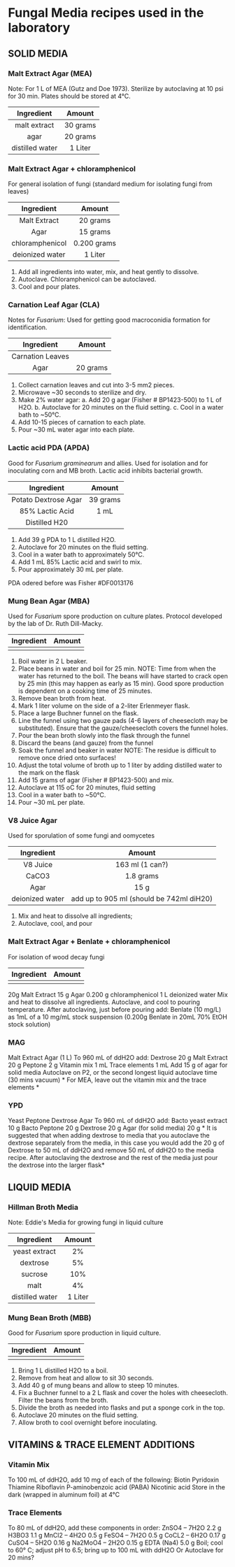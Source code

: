 # Fungal Media recipes used in the laboratory

## SOLID MEDIA

### Malt Extract Agar (MEA)

Note: For 1 L of MEA (Gutz and Doe 1973). Sterilize by autoclaving at 10 psi for 30 min. Plates should be stored at 4°C.

| Ingredient | Amount |
|:----------------:|:-----------------:|
| malt extract | 30 grams |
| agar | 20 grams |
| distilled water | 1 Liter |

### Malt Extract Agar + chloramphenicol

For general isolation of fungi (standard medium for isolating fungi from leaves)

| Ingredient | Amount |
|:----------------:|:-----------------:|
| Malt Extract | 20 grams |
| Agar | 15 grams |
| chloramphenicol | 0.200 grams |
| deionized water | 1 Liter |

1. Add all ingredients into water, mix, and heat gently to dissolve.
2. Autoclave. Chloramphenicol can be autoclaved.
3. Cool and pour plates.

### Carnation Leaf Agar (CLA)

Notes for _Fusarium_: Used for getting good macroconidia formation for identification.

| Ingredient | Amount |
|:----------------:|:-----------------:|
| Carnation Leaves | |
| Agar | 20 grams |

1.  Collect carnation leaves and cut into 3-5 mm2 pieces.
2.  Microwave ~30 seconds to sterilize and dry.
3.  Make 2% water agar:
a.  Add 20 g agar (Fisher # BP1423-500) to 1 L of H2O.
b.  Autoclave for 20 minutes on the fluid setting.
c.  Cool in a water bath to ~50°C.
4.  Add 10-15 pieces of carnation to each plate.
5.  Pour ~30 mL water agar into each plate.

### Lactic acid PDA (APDA)

Good for _Fusarium graminearum_ and allies. Used for isolation and for inoculating corn and MB broth.  Lactic acid inhibits bacterial growth.

| Ingredient | Amount |
|:----------------:|:-----------------:|
| Potato Dextrose Agar | 39 grams |
| 85% Lactic Acid | 1 mL |
| Distilled H20 | |

1.  Add 39 g PDA to 1 L distilled H2O.
2.  Autoclave for 20 minutes on the fluid setting.
3.  Cool in a water bath to approximately 50°C.
4.  Add 1 mL 85% Lactic acid and swirl to mix.
5.  Pour approximately 30 mL per plate.

PDA odered before was Fisher #DF0013176

### Mung Bean Agar (MBA)

Used for _Fusarium_ spore production on culture plates.  Protocol developed by the lab of Dr. Ruth Dill-Macky.

| Ingredient | Amount |
|:----------------:|:-----------------:|
| | |

1.  Boil water in 2 L beaker.
2.  Place beans in water and boil for 25 min.
NOTE:  Time from when the water has returned to the boil.  The beans will have started to crack open by 25 min (this may happen as early as 15 min).  Good spore production is dependent on a cooking time of 25 minutes.
3.  Remove bean broth from heat.
4.  Mark 1 liter volume on the side of a 2-liter Erlenmeyer flask.
5.  Place a large Buchner funnel on the flask.
6.  Line the funnel using two gauze pads (4-6 layers of cheesecloth may be substituted). Ensure that the gauze/cheesecloth covers the funnel holes.
7.  Pour the bean broth slowly into the flask through the funnel
8.  Discard the beans (and gauze) from the funnel
9.  Soak the funnel and beaker in water
NOTE:  The residue is difficult to remove once dried onto surfaces!
10. Adjust the total volume of broth up to 1 liter by adding distilled water to the mark on the flask
11. Add 15 grams of agar (Fisher # BP1423-500) and mix.
12. Autoclave at 115 oC for 20 minutes, fluid setting
13. Cool in a water bath to ~50°C.
14. Pour ~30 mL per plate.

### V8 Juice Agar

Used for sporulation of some fungi and oomycetes

| Ingredient | Amount |
|:----------------:|:-----------------:|
| V8 Juice | 163 ml (1 can?) |
| CaCO3 | 1.8 grams |
| Agar | 15 g |
| deionized water | add up to 905 ml (should be 742ml diH20) |

1. Mix and heat to dissolve all ingredients;
2. Autoclave, cool, and pour

### Malt Extract Agar + Benlate + chloramphenicol

For isolation of wood decay fungi

| Ingredient | Amount |
|:----------------:|:-----------------:|
| | |

20g Malt Extract
15 g Agar
0.200 g chloramphenicol
1 L deionized water Mix and heat to dissolve all ingredients.
Autoclave, and cool to pouring temperature. After autoclaving, just before pouring add:
Benlate (10 mg/L) as 1mL of a 10 mg/mL stock suspension
(0.200g Benlate in 20mL 70% EtOH stock solution)

### MAG

Malt Extract Agar (1 L)
		To 960 mL of ddH2O add:
		Dextrose 	20 g
		Malt Extract	20 g
		Peptone	2 g
		Vitamin mix	1 mL
		Trace elements	1 mL
		Add 15 g of agar for solid media
	Autoclave on P2, or the second longest liquid autoclave time (30 mins vacuum)
	* For MEA, leave out the vitamin mix and the trace elements *

### YPD

Yeast Peptone Dextrose Agar
	To 960 mL of ddH2O add:
	Bacto yeast extract	10 g
	Bacto Peptone		20 g
	Dextrose		20 g
	Agar (for solid media)	20 g
	*  It is suggested that when adding dextrose to media that you autoclave the dextrose separately from the media, in this case you would add the 20 g of Dextrose to 50 mL of ddH2O and remove 50 mL of ddH2O to the media recipe. After autoclaving the dextrose and the rest of the media just pour the dextrose into the larger flask*


## LIQUID MEDIA

### Hillman Broth Media

Note: Eddie's Media for growing fungi in liquid culture

| Ingredient | Amount |
|:----------------:|:-----------------:|
| yeast extract | 2% |
| dextrose | 5% |
| sucrose | 10% |
| malt | 4% |
| distilled water | 1 Liter |

### Mung Bean Broth (MBB)

Good for _Fusarium_ spore production in liquid culture.

| Ingredient | Amount |
|:----------------:|:-----------------:|
| | |

1.  Bring 1 L distilled H2O to a boil.
2.  Remove from heat and allow to sit 30 seconds.
3.  Add 40 g of mung beans and allow to steep 10 minutes.
4.  Fix a Buchner funnel to a 2 L flask and cover the holes with cheesecloth.  Filter the beans from the broth.
5.  Divide the broth as needed into flasks and put a sponge cork in the top.
6.  Autoclave 20 minutes on the fluid setting.
7.  Allow broth to cool overnight before inoculating.

## VITAMINS & TRACE ELEMENT ADDITIONS

### Vitamin Mix

To 100 mL of ddH2O, add 10 mg of each of the following:
		Biotin
		Pyridoxin
		Thiamine
		Riboflavin
		P-aminobenzoic acid (PABA)
		Nicotinic acid
Store in the dark (wrapped in aluminum foil) at 4°C

### Trace Elements
To 80 mL of ddH2O, add these components in order:
		ZnSO4 – 7H2O		2.2 g
		H3BO3			1.1 g
		MnCl2 – 4H2O		0.5 g
		FeSO4 – 7H2O		0.5 g
		CoCL2 – 6H2O		0.17 g
		CuSO4 – 5H2O		0.16 g
		Na2MoO4 – 2H2O	0.15 g
		EDTA (Na4)		5.0 g
	Boil; cool to 60° C; adjust pH to 6.5; bring up to 100 mL with ddH2O
		Or Autoclave for 20 mins?


